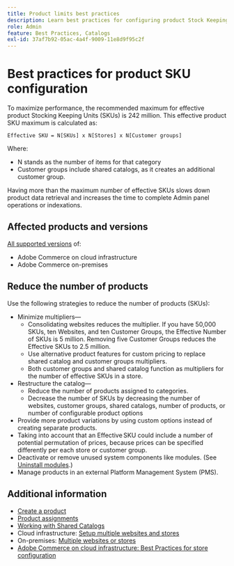 ```yaml
---
title: Product limits best practices
description: Learn best practices for configuring product Stock Keeping Units (SKUs) to maximize site performance.
role: Admin
feature: Best Practices, Catalogs
exl-id: 37af7b92-05ac-4a4f-9009-11e8d9f95c2f
---
```

# Best practices for product SKU configuration

To maximize performance, the recommended maximum for effective product Stocking Keeping Units (SKUs) is 242 million. This effective product SKU maximum is calculated as:

```text
Effective SKU = N[SKUs] x N[Stores] x N[Customer groups]
```

Where:

- N stands as the number of items for that category
- Customer groups include shared catalogs, as it creates an additional customer group.

Having more than the maximum number of effective SKUs slows down product data retrieval and increases the time to complete Admin panel operations or indexations.

## Affected products and versions

[All supported versions](../../../release/versions.md) of:

- Adobe Commerce on cloud infrastructure
- Adobe Commerce on-premises

## Reduce the number of products

Use the following strategies to reduce the number of products (SKUs):

- Minimize multipliers—
  - Consolidating websites reduces the multiplier. If you have 50,000 SKUs, ten Websites, and ten Customer Groups, the Effective Number of SKUs is 5 million. Removing five Customer Groups reduces the Effective SKUs to 2.5 million.
  - Use alternative product features for custom pricing to replace shared catalog and customer groups multipliers.
  - Both customer groups and shared catalog function as multipliers for the number of effective SKUs in a store.
- Restructure the catalog—
  - Reduce the number of products assigned to categories.
  - Decrease the number of SKUs by decreasing the number of websites, customer groups, shared catalogs, number of products, or number of configurable product options
- Provide more product variations by using custom options instead of creating separate products.
- Taking into account that an Effective SKU could include a number of potential permutation of prices, because prices can be specified differently per each store or customer group.
- Deactivate or remove unused system components like modules. (See  [Uninstall modules](../../../installation/tutorials/uninstall-modules.md).)
- Manage products in an external Platform Management System (PMS).

## Additional information

- [Create a product](https://experienceleague.adobe.com/docs/commerce-admin/catalog/products/product-create.html)
- [Product assignments](https://experienceleague.adobe.com/docs/commerce-admin/catalog/categories/products-in-category/categories-product-assignments.html)
- [Working with Shared Catalogs](https://experienceleague.adobe.com/docs/commerce-admin/b2b/shared-catalogs/catalog-shared.html)
- Cloud infrastructure: [Setup multiple websites and stores](https://devdocs.magento.com/cloud/project/project-multi-sites.html) 
- On-premises: [Multiple websites or stores](../../../configuration/multi-sites/ms-overview.md)
- [Adobe Commerce on cloud infrastructure: Best Practices for store configuration](https://devdocs.magento.com/cloud/configure/configure-best-practices.html)
